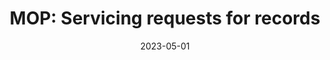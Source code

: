 ---
title: 'MOP: Servicing requests for records'
date: 2023-05-01
authors:
- juh
owners:
- juh
reviews: no
dependencies: no
disclaimers:
  general: yes
  legal: yes
status:
  draft: yes
---